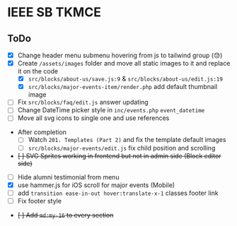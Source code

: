 # IEEE SB TKMCE

## ToDo

- [x] Change header menu submenu hovering from js to tailwind group (😓)
- [x] Create `/assets/images` folder and move all static images to it and replace it on the code
  - [x] `src/blocks/about-us/save.js:9` & `src/blocks/about-us/edit.js:19`
  - [x] `src/blocks/major-events-item/render.php` add default thumbnail image
- [ ] Fix `src/blocks/faq/edit.js` answer updating
- [ ] Change DateTime picker style in `inc/events.php` `event_datetime`
- [ ] Move all svg icons to single one and use references
- After completion
  - [ ] Watch `201. Templates (Part 2)` and fix the template default images
  - [ ] `src/blocks/major-events/edit.js` fix child position and scrolling
- ~~[ ] SVG Sprites working in frontend but not in admin side (Block editor side)~~
- [ ] Hide alumni testimonial from menu
- [x] use hammer.js for iOS scroll for major events (Mobile)
- [ ] add `transition ease-in-out hover:translate-x-1` classes footer link
- [ ] Fix footer style
- ~~[ ] Add `md:my-16` to every section~~

